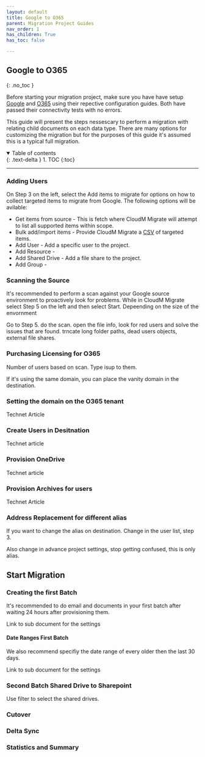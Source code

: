 ```yaml
---
layout: default
title: Google to O365
parent: Migration Project Guides
nav_order: 1
has_children: True
has_toc: false

---
```


## Google to O365
{: .no_toc }

Before starting your migration project, make sure you have have setup <a href="https://cloudm-migrate.github.io/documentation/Endpoint-Configuration-Guides/GoogleTenant.html">Google</a> and <a href="https://cloudm-migrate.github.io/documentation/Endpoint-Configuration-Guides/O365Tenant.html">O365</a> using their repective configuration guides. Both have passed their connectivity tests with no errors. 

This guide will present the steps nessescary to perform a migration with relating child documents on each data type. There are many options for customizing the migration but for the purposes of this guide it's assumed this is a typical full migration. 

<a name="top"></a>
<details open markdown="block">
  <summary>
    Table of contents
  </summary>
  {: .text-delta }
1. TOC
{:toc}
</details>

---

### Adding Users

On Step 3 on the left, select the Add items to migrate for options on how to collect targeted items to migrate from Google. The following options will be avilable:

- Get items from source - This is fetch where CloudM Migrate will attempt to list all supported items within scope. 
- Bulk add/import items - Provide CloudM Migrate a <a href="https://github.com/CloudM-Migrate/documentation/blob/main/assets/bulkimport.csv">CSV</a> of targeted items. 
- Add User - Add a specific user to the project. 
- Add Resource -  
- Add Shared Drive - Add a file share to the project.
- Add Group - 

### Scanning the Source 

It's recommended to perform a scan against your Google source environment to proactively look for problems. While in CloudM Migrate select Step 5 on the left and then select Start. Depeending on the size of the envornment 

Go to Step 5. do the scan. open the file info, look for red users and solve the issues that are found. trncate long folder paths, dead users objects, external file shares. 

### Purchasing Licensing for O365

Number of users based on scan. Type isup to them. 

If it's using the same domain, you can place the vanity domain in the destination. 

### Setting the domain on the O365 tenant

Technet Article 

### Create Users in Desitnation

Technet article

### Provision OneDrive

Technet article

### Provision Archives for users 
 
Technet Article 

### Address Replacement for different alias 

If you want to change the alias on destination. Change in the user list, step 3. 

Also change in advance project settings, stop getting confused, this is only alias. 

## Start Migration

### Creating the first Batch

It's recommended to do email and documents in your first batch after waiting 24 hours after provisioning them. 

Link to sub document for the settings

#### Date Ranges First Batch

We also recommend specifiy the date range of every older then the last 30 days. 

Link to sub document for the settings

### Second Batch Shared Drive to Sharepoint 

Use filter to select the shared drives. 

### Cutover 

### Delta Sync

### Statistics and Summary
